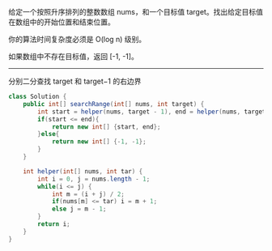 给定一个按照升序排列的整数数组 nums，和一个目标值 target。找出给定目标值在数组中的开始位置和结束位置。

你的算法时间复杂度必须是 O(log n) 级别。

如果数组中不存在目标值，返回 [-1, -1]。



***

分别二分查找 target 和 target−1 的右边界

```Java
class Solution {
    public int[] searchRange(int[] nums, int target) {
        int start = helper(nums, target - 1), end = helper(nums, target) - 1;
        if(start <= end){
            return new int[] {start, end};
        }else{
            return new int[] {-1, -1};
        }
    }

    int helper(int[] nums, int tar) {
        int i = 0, j = nums.length - 1;
        while(i <= j) {
            int m = (i + j) / 2;
            if(nums[m] <= tar) i = m + 1;
            else j = m - 1;
        }
        return i;
    }
}
```